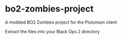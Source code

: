 # bo2-zombies-project
A modded BO2 Zombies project for the Plutonium client

Extract the files into your Black Ops 2 directory
